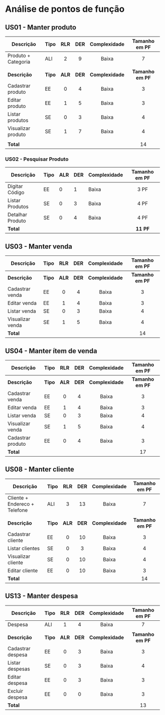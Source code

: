 # Análise de pontos de função

## US01 - Manter produto

| Descrição           | Tipo     |   RLR   |   DER   |   Complexidade   |   Tamanho em PF   |
| ------------------- | -------- | :-----: | :-----: | :--------------: | :---------------: |
| Produto + Categoria | ALI      |    2    |    9    |      Baixa       |         7         |
|                     |          |         |         |                  |                   |
| **Descrição**       | **Tipo** | **ALR** | **DER** | **Complexidade** | **Tamanho em PF** |
| Cadastrar produto   | EE       |    0    |    4    |      Baixa       |         3         |
| Editar produto      | EE       |    1    |    5    |      Baixa       |         3         |
| Listar produtos     | SE       |    0    |    3    |      Baixa       |         4         |
| Visualizar produto  | SE       |    1    |    7    |      Baixa       |         4         |
|                     |          |         |         |                  |                   |
| **Total**           |          |         |         |                  |        14         |

### US02 - Pesquisar Produto

| Descrição        | Tipo | ALR | DER | Complexidade | Tamanho em PF |
| ---------------- | ---- | --- | --- | ------------ | :-----------: |
| Digitar Código   | EE   | 0   | 1   | Baixa        |     3 PF      |
| Listar Produtos  | SE   | 0   | 3   | Baixa        |     4 PF      |
| Detalhar Produto | SE   | 0   | 4   | Baixa        |     4 PF      |
| **Total**        |      |     |     |              |   **11 PF**   |

## US03 - Manter venda

| Descrição        | Tipo     |   RLR   |   DER   |   Complexidade   |   Tamanho em PF   |
| ---------------- | -------- | :-----: | :-----: | :--------------: | :---------------: |
| **Descrição**    | **Tipo** | **ALR** | **DER** | **Complexidade** | **Tamanho em PF** |
| Cadastrar venda  | EE       |    0    |    4    |      Baixa       |         3         |
| Editar venda     | EE       |    1    |    4    |      Baixa       |         3         |
| Listar venda     | SE       |    0    |    3    |      Baixa       |         4         |
| Visualizar venda | SE       |    1    |    5    |      Baixa       |         4         |
| **Total**        |          |         |         |                  |        14         |

## US04 - Manter ítem de venda

| Descrição        | Tipo     |   RLR   |   DER   |   Complexidade   |   Tamanho em PF   |
| ---------------- | -------- | :-----: | :-----: | :--------------: | :---------------: |
| **Descrição**    | **Tipo** | **ALR** | **DER** | **Complexidade** | **Tamanho em PF** |
| Cadastrar venda  | EE       |    0    |    4    |      Baixa       |         3         |
| Editar venda     | EE       |    1    |    4    |      Baixa       |         3         |
| Listar venda     | SE       |    0    |    3    |      Baixa       |         4         |
| Visualizar venda | SE       |    1    |    5    |      Baixa       |         4         |
| Cadastrar produto   | EE       |    0    |    4    |      Baixa       |         3         |
| **Total**        |          |         |         |                  |        17         |

## US08 - Manter cliente

| Descrição                     | Tipo     |   RLR   |   DER   |   Complexidade   |   Tamanho em PF   |
| ----------------------------- | -------- | :-----: | :-----: | :--------------: | :---------------: |
| Cliente + Endereco + Telefone | ALI      |    3    |   13    |      Baixa       |         7         |
|                               |          |         |         |                  |                   |
| **Descrição**                 | **Tipo** | **ALR** | **DER** | **Complexidade** | **Tamanho em PF** |
| Cadastrar cliente             | EE       |    0    |   10    |      Baixa       |         3         |
| Listar clientes               | SE       |    0    |    3    |      Baixa       |         4         |
| Visualizar cliente            | SE       |    0    |   10    |      Baixa       |         4         |
| Editar cliente                | EE       |    0    |   10    |      Baixa       |         3         |
| **Total**                     |          |         |         |                  |        14         |

## US13 - Manter despesa

| Descrição         | Tipo     |   RLR   |   DER   |   Complexidade   |   Tamanho em PF   |
| ----------------- | -------- | :-----: | :-----: | :--------------: | :---------------: |
| Despesa           | ALI      |    1    |    4    |      Baixa       |         7         |
|                   |          |         |         |                  |                   |
| **Descrição**     | **Tipo** | **ALR** | **DER** | **Complexidade** | **Tamanho em PF** |
| Cadastrar despesa | EE       |    0    |    3    |      Baixa       |         3         |
| Listar despesas   | SE       |    0    |    3    |      Baixa       |         4         |
| Editar despesa    | EE       |    0    |    3    |      Baixa       |         3         |
| Excluir despesa   | EE       |    0    |    0    |      Baixa       |         3         |
| **Total**         |          |         |         |                  |        13         |
